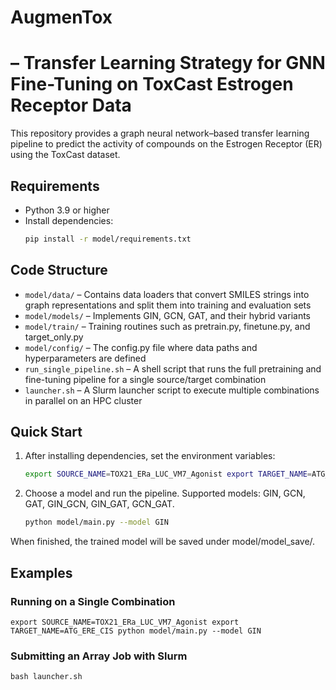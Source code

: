 
# AugmenTox
# – Transfer Learning Strategy for GNN Fine-Tuning on ToxCast Estrogen Receptor Data

This repository provides a graph neural network–based transfer learning pipeline to predict the activity of compounds on the Estrogen Receptor (ER) using the ToxCast dataset.

## Requirements
- Python 3.9 or higher
- Install dependencies:  
  ```bash
  pip install -r model/requirements.txt
  ```

## Code Structure
- `model/data/` – Contains data loaders that convert SMILES strings into graph representations and split them into training and evaluation sets
- `model/models/` – Implements GIN, GCN, GAT, and their hybrid variants
- `model/train/` – Training routines such as pretrain.py, finetune.py, and target_only.py
- `model/config/` – The config.py file where data paths and hyperparameters are defined
- `run_single_pipeline.sh` – A shell script that runs the full pretraining and fine-tuning pipeline for a single source/target combination
- `launcher.sh` – A Slurm launcher script to execute multiple combinations in parallel on an HPC cluster

## Quick Start

1. After installing dependencies, set the environment variables:
    ```bash
   export SOURCE_NAME=TOX21_ERa_LUC_VM7_Agonist export TARGET_NAME=ATG_ERE_CIS
    ```

2. Choose a model and run the pipeline. Supported models: GIN, GCN, GAT, GIN_GCN, GIN_GAT, GCN_GAT.
    ```bash
   python model/main.py --model GIN
    ```


When finished, the trained model will be saved under model/model_save/.

## Examples

### Running on a Single Combination
    export SOURCE_NAME=TOX21_ERa_LUC_VM7_Agonist export TARGET_NAME=ATG_ERE_CIS python model/main.py --model GIN



### Submitting an Array Job with Slurm
    bash launcher.sh

